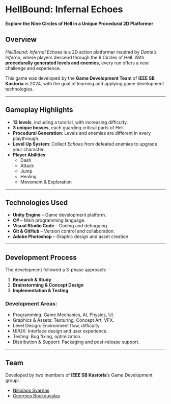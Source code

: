 # HellBound: Infernal Echoes   
**Explore the Nine Circles of Hell in a Unique Procedural 2D Platformer**

##  Overview

*HellBound: Infernal Echoes* is a 2D action platformer inspired by *Dante’s Inferno*, where players descend through the 9 Circles of Hell. With **procedurally generated levels and enemies**, every run offers a new challenge and experience.

This game was developed by the **Game Development Team** of **IEEE SB Kastoria** in 2024, with the goal of learning and applying game development technologies.

---

## Gameplay Highlights

- **13 levels**, including a tutorial, with increasing difficulty.
- **3 unique bosses**, each guarding critical parts of Hell.
- **Procedural Generation**: Levels and enemies are different in every playthrough.
- **Level Up System**: Collect *Echoes* from defeated enemies to upgrade your character.
- **Player Abilities**:
  - Dash
  - Attack
  - Jump
  - Healing
  - Movement & Exploration

---

## Technologies Used

- **Unity Engine** – Game development platform.
- **C#** – Main programming language.
- **Visual Studio Code** – Coding and debugging.
- **Git & GitHub** – Version control and collaboration.
- **Adobe Photoshop** – Graphic design and asset creation.

---

## Development Process

The development followed a 3-phase approach:

1. **Research & Study**
2. **Brainstorming & Concept Design**
3. **Implementation & Testing**

### Development Areas:

- Programming: Game Mechanics, AI, Physics, UI.
- Graphics & Assets: Texturing, Concept Art, VFX.
- Level Design: Environment flow, difficulty.
- UI/UX: Interface design and user experience.
- Testing: Bug fixing, optimization.
- Distribution & Support: Packaging and post-release support.

---

## Team

Developed by two members of **IEEE SB Kastoria**’s Game Development group:

- [Nikolaos Svarnas](https://github.com/Svarnik0)
- [Georgios Boukouvalas](https://github.com/georgeboukoubalas)
